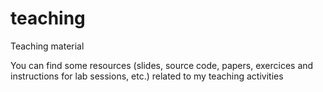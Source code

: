 teaching
========

Teaching material

You can find some resources (slides, source code, papers, exercices and instructions for lab sessions, etc.) related to my teaching activities